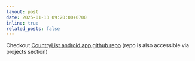 ```yaml
---
layout: post
date: 2025-01-13 09:20:00+0700
inline: true
related_posts: false
---
```


Checkout <a href="https://github.com/livenlearnaday/CountryList">CountryList android app github repo</a>  (repo is also accessible via projects section)